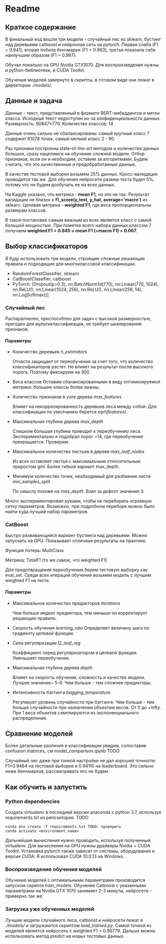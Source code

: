 # Readme

## Краткое содержание

В финальный код вошли три модели - случайный лес из sklearn, бустинг над деревьями catboost и нейронная сеть на pytorch. Первая слаба (F1 = 0.941), вторая побила бенчмарки (F1 = 0.963), третья показала себя наилучшим образом (F1 = 0.967).

Обучал локально на GPU Nvidia GTX1070. Для воспроизведения нужны и python-библиотеки, и CUDA Toolkit.

Обучение моделей завернуто в скрипты, в готовом виде они лежат в директории ./models/.



## Данные и задача

Данные - текст, представленный в формате BERT-эмбеддингов и меток класса. Исходный текст недоступен из-за конфиденциальности данных. Размерность: 90847*770. Количество классов: 14

Данные очень сильно не сбалансированы: самый крупный класс 7 содержит 61078 точек, самый мелкий класс 2 - 90.

Раз признаки построены state-of-the-art методом и количество данных большое, сразу нацелимся на обучение сложной модели. Отбор признаков, если он и необходим, оставим за алгоритмами. Будем считать, что это качественные и предобработанные данные.

В качестве тестовой выборки возьмем 25% данных. Кросс-валидация проводится так же. Для обучения нейросети размер теста будет 5%, потому что не будем дообучать ее на всех данных.

На Kaggle указано, что метрика - **mean F1**, но это не так. Результат валидации не близок к **f1_score(y_test, y_hat, average='macro')** из sklearn. Целевая метрика - **weighted F1**, где веса пропорциональны размерам классов.

В такой постановке самым важным из всех является класс с самой большой мощностью. При пометке всего набора данных классом 7 получаем **weighted F1 = 0.845** и **mean F1 (=macro F1) = 0.067**.

## Выбор классификаторов

Я буду использовать три модели, строящие сложные решающие правила и подходящие для многоклассовой классификации.

* RandomForestClassifier, sklearn
* CatBoostClassifier, catboost
* PyTorch: [Dropout(p=0.3), nn.BatchNorm1d(770), nn.Linear(770, 1024), nn.ReLU(), nn.Linear(1024, 256), nn.ReLU(), nn.Linear(256, 14), nn.LogSoftmax()]


### Случайный лес

Распараллелен, приспособлен для задач с высокой размерностью, пригоден для мультиклассификации, не требует шкалирования признаков.

#### Параметры

* Количество деревьев *n_estimators*

  Отчасти защищает от переобучения за счет того, что количество классификаторов растет. Не влияет на результат после высокого порога. Поэтому фиксируем на 300.

* Веса классов
  Оставим сбалансированными в виду оптимизируемой метрики: большие классы более важны.

* Количество признаков в узле дерева *max_features*

  Влияет на некоррелированность деревьев леса между собой. Для классификации по умолчанию берется *sqrt(features)*.

* Максимальная глубина дерева *max_depth*

  Слишком большая глубина приводит к переобучению леса. Экспериментально я подобрал порог ~14, где переобучение прекращается. Проверим.

* Максимальное количество листьев в дереве *max_leaf_nodes*

  Из всех оставляет листья с максимальным относительным приростом gini. Более гибкий вариант max_depth.

* Минимум количество точек, необходимый для разбиения листа *min_samples_split*

  По смыслу похоже на *max_depth*. Взял за дефолт значение 3.

Много экспериментировал руками, чтобы не перебирать огромную сетку параметров. Возможно, при подробном переборе можно было найти куда лучший набор параметров.

### CatBoost
Быстро развивающийся вариант бустинга над деревьями. Можно запускать на GPU. Показывает отличные результаты на практике.

Функция потерь: MultiClass

Метрика: TotalF1 (то же самое, что weighted F1)

Для предотвращения переобучения берем тестовую выборку как eval_set. Среди всех итераций обучения возьмем модель с лучшим weighted F1 на тесте.

#### Параметры

* Максимальное количество предикторов *iterations*

  Чем больше индекс предиктора, тем меньше он корректирует решающее правило.

* Скорость обучения *learning_rate*
  Определяет величину шага по градиенту целевой функции.

* Сила регуляризации *l2_leaf_reg*

  Коэффициент перед регуляризатором в целевой функции. Уменьшает переобучение.

* Максимальная глубина дерева *depth*

  Влияет на скорость обучения, сложность и качество модели. Лучшее значение~ 5-6. Чем больше - тем сложнее предикторы.

* Интенсивность бэггинга *bagging_temperature*

  Регулирует уровень случайности при бэггинге. Чем больше - тем больше случайности при назначении объектам весов. От 0 до +infty. При 1 веса объектов сэмплируются из экспоненциального распределения.



## Сравнение моделей

Более детальные различия в классификации увидим, сопоставив confusion matrices, см model_comparison.ipynb TODO

Случайный лес даже при тонкой настройке не дал хорошей точности: F1=0.9464 на тестовой выборке и 0.94110 на leaderboard. Это сильно ниже бенчмарков, рассматривать его не будем.



## Как обучить и запустить

### Python dependencies

Создать virtualenv в последней версии anaconda с python 3.7, используя requirements.txt из репозитория.  TODO

```shell
conda env create -f requirements.txt TODO: проверить
conda activate <environment_name>
```

Дальнейшие вычисления нужно проводить, используя полученный virtualenv. Для вычисления на GPU нужны драйверы Nvidia + CUDA Toolkit. Установка pytorch также зависит от системы, оборудования и версии CUDA. Я использовал CUDA 10.0.13 на Windows.

### Воспроизведение обучения моделей

Обучение моделей с оптимальными параметрами производится запуском скрипта train_models. Обучение Catboost с указанными параметрами на Nvidia GTX 1070 занимает 2-3 минуты, нейросети - примерно так же.

### Загрузка уже обученных моделей

Лучшие модели случайного леса, catboost и нейросети лежат в *./models/* и загружаются скриптом *load_trained.py*. Самой точной из моделей является нейросеть c weighted F1 = 0.96779. Дальше можно использовать метод predict на новых тестовых данных.

